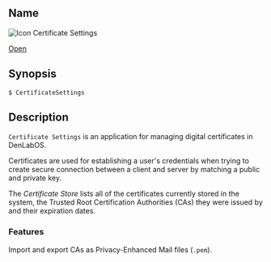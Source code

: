 ## Name

![Icon](/res/icons/16x16/certificate.png) Certificate Settings

[Open](launch:///bin/CertificateSettings)

## Synopsis

```**sh
$ CertificateSettings
```

## Description

`Certificate Settings` is an application for managing digital certificates in DenLabOS.

Certificates are used for establishing a user's credentials when trying to create secure connection between a client and server by matching a public and private key.

The _Certificate Store_ lists all of the certificates currently stored in the system, the Trusted Root Certification Authorities (CAs) they were issued by and their expiration dates.

### Features

Import and export CAs as Privacy-Enhanced Mail files (`.pem`).
